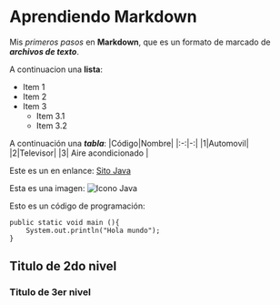 # Aprendiendo Markdown

Mis _primeros pasos_ en __Markdown__, que es un formato de marcado de ___archivos de texto___.

A continuacion una **lista**:

* Item 1
* Item 2
* Item 3
    - Item 3.1
    - Item 3.2

A continuación una ***tabla***:
|Código|Nombre|
|:-:|-:|
|1|Automovil|
|2|Televisor|
|3| Aire acondicionado |

Este es un en enlance:
[Sito Java](https://www.java.com/es/)

Esta es una imagen:
![Icono Java](https://cdn.iconscout.com/icon/free/png-256/java-23-225999.png)

Esto es un código de programación:

    public static void main (){
        System.out.println("Hola mundo");
    }

## Titulo de 2do nivel
### Titulo de 3er nivel
